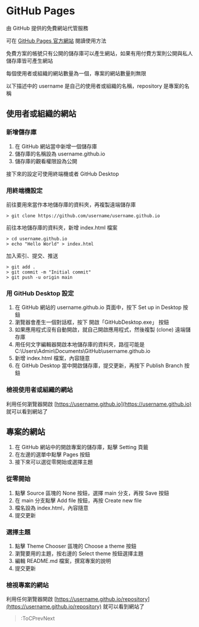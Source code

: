 # GitHub Pages

由 GitHub 提供的免費網站代管服務

可在 [GitHub Pages 官方網站](https://pages.github.com/) 閱讀使用方法

免費方案的帳號只有公開的儲存庫可以產生網站，如果有用付費方案則公開與私人儲存庫皆可產生網站

每個使用者或組織的網站數量為一個，專案的網站數量則無限

以下描述中的 username 是自己的使用者或組織的名稱，repository 是專案的名稱

## 使用者或組織的網站

### 新增儲存庫

1. 在 GitHub 網站當中新增一個儲存庫
2. 儲存庫的名稱設為 username.github.io
3. 儲存庫的觀看權限設為公開

接下來的設定可使用終端機或者 GitHub Desktop

### 用終端機設定

前往要用來當作本地儲存庫的資料夾，再複製遠端儲存庫

```text
> git clone https://github.com/username/username.github.io
```

前往本地儲存庫的資料夾，新增 index.html 檔案

```text
> cd username.github.io
> echo "Hello World" > index.html
```

加入索引、提交、推送

```text
> git add .
> git commit -m "Initial commit"
> git push -u origin main
```

### 用 GitHub Desktop 設定

1. 在 GitHub 網站的 username.github.io 頁面中，按下 Set up in Desktop 按鈕
2. 瀏覽器會產生一個對話框，按下 開啟「GitHubDesktop.exe」 按鈕
3. 如果應用程式沒有自動開啟，就自己開啟應用程式，然後複製 (clone) 遠端儲存庫
4. 用任何文字編輯器開啟本地儲存庫的資料夾，路徑可能是 C:\Users\Admin\Documents\GitHub\username.github.io
5. 新增 index.html 檔案，內容隨意
6. 在 GitHub Desktop 當中開啟儲存庫，提交更新，再按下 Publish Branch 按鈕

### 檢視使用者或組織的網站

利用任何瀏覽器開啟 [https://username.github.io](https://username.github.io) 就可以看到網站了

## 專案的網站

1. 在 GitHub 網站中的開啟專案的儲存庫，點擊 Setting 頁籤
2. 在左邊的選單中點擊 Pages 按鈕
3. 接下來可以選從零開始或選擇主題

### 從零開始

1. 點擊 Source 區塊的 None 按鈕，選擇 main 分支，再按 Save 按鈕
2. 在 main 分支點擊 Add file 按鈕，再按 Create new file
3. 檔名設為 index.html，內容隨意
4. 提交更新

### 選擇主題

1. 點擊 Theme Chooser 區塊的 Choose a theme 按鈕
2. 瀏覽要用的主題，按右邊的 Select theme 按鈕選擇主題
3. 編輯 README.md 檔案，撰寫專案的說明
4. 提交更新

### 檢視專案的網站

利用任何瀏覽器開啟 [https://username.github.io/repository](https://username.github.io/repository) 就可以看到網站了

> :ToCPrevNext